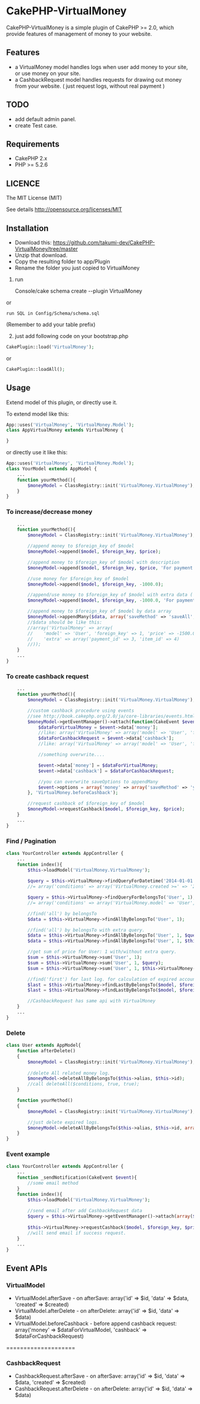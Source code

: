 CakePHP-VirtualMoney
====================

CakePHP-VirtualMoney is a simple plugin of CakePHP >= 2.0,
which provide features of management of money to your website.

## Features ##
- a VirtualMoney model handles logs when user add money to your site, or use money on your site.
- a CashbackRequest model handles requests for drawing out money from your website. ( just request logs, without real payment )

## TODO ##
- add default admin panel.
- create Test case.

## Requirements ##
* CakePHP 2.x
* PHP >= 5.2.6

## LICENCE ##
The MIT License (MIT)

See details
http://opensource.org/licenses/MIT

## Installation ##
* Download this: https://github.com/takumi-dev/CakePHP-VirtualMoney/tree/master
* Unzip that download.
* Copy the resulting folder to app/Plugin
* Rename the folder you just copied to VirtualMoney

1. run

    Console/cake schema create --plugin VirtualMoney

or

    run SQL in Config/Schema/schema.sql

(Remember to add your table prefix)


2. just add following code on your bootstrap.php

```php
CakePlugin::load('VirtualMoney');
```
or
```php
CakePlugin::loadAll();
```

## Usage ##
Extend model of this plugin, or directly use it.

To extend model like this:

```php
App::uses('VirtualMoney', 'VirtualMoney.Model');
class AppVirtualMoney extends VirtualMoney {

}
```

or directly use it like this:
```php
App::uses('VirtualMoney', 'VirtualMoney.Model');
class YourModel extends AppModel {
    ...
    function yourMethod(){
        $moneyModel = ClassRegistry::init('VirtualMoney.VirtualMoney');
    }
}
```

### To increase/decrease money
```php
    ...
    function yourMethod(){
        $moneyModel = ClassRegistry::init('VirtualMoney.VirtualMoney');

        //append money to $foreign_key of $model
        $moneyModel->append($model, $foreign_key, $price);

        //append money to $foreign_key of $model with description
        $moneyModel->append($model, $foreign_key, $price, 'For payment');

        //use money for $foreign_key of $model
        $moneyModel->append($model, $foreign_key, -1000.0);

        //append/use money to $foreign_key of $model with extra data ( something like payment api results )
        $moneyModel->append($model, $foreign_key, -1000.0, 'For payment', array('payment_id' => 3, 'item_id' => 4)); //array will automatically serialize

        //append money to $foreign_key of $model by data array
        $moneyModel->appendMany($data, array('saveMethod' => 'saveAll', 'fieldList' => array(), 'validate' => true));
        //$data should be like this:
        //array('VirtualMoney' => array(
        //    'model' => 'User', 'foreign_key' => 1, 'price' => -1500.0, 'description' => 'For payment'
        //    'extra' => array('payment_id' => 3, 'item_id' => 4)
        //));
    }
    ...
}
```

### To create cashback request
```php
    ...
    function yourMethod(){
        $moneyModel = ClassRegistry::init('VirtualMoney.VirtualMoney');

        //custom cashback procedure using events
        //see http://book.cakephp.org/2.0/ja/core-libraries/events.html
        $moneyModel->getEventManager()->attach(function(CakeEvent $event){
            $dataForVirtualMoney = $event->data['money'];
            //like: array('VirtualMoney' => array('model' => 'User', 'foreign_key' => 1, 'price' => -1000.0))
            $dataForCashbackRequest = $event->data['cashback'];
            //like: array('VirtualMoney' => array('model' => 'User', 'foreign_key' => 1, 'price' => 1000.0))

            //something overwrite....

            $event->data['money'] = $dataForVirtualMoney;
            $event->data['cashback'] = $dataForCashbackRequest;

            //you can overwrite saveOptions to appendMany
            $event->options = array('money' => array('saveMethod' => 'yourCustomSaveMethod'), 'cashback' => array());
        }, 'VirtualMoney.beforeCashback');

        //request cashback of $foreign_key of $model
        $moneyModel->requestCashback($model, $foreign_key, $price);
    }
    ...
}
```

### Find / Pagination
```php
class YourController extends AppController {
    ...
    function index(){
        $this->loadModel('VirtualMoney.VirtualMoney');
        
        $query = $this->VirtualMoney->findQueryForDatetime('2014-01-01', '2014-01-31');
        //= array('conditions' => array('VirtualMoney.created >=' => '2014-01-01 00:00:00', 'VirtualMoney.created <=' => '2014-01-31 23:59:59'));

        $query = $this->VirtualMoney->findQueryForBelongsTo('User', 1);
        //= array('conditions' => array('VirtualMoney.model' => 'User', 'VirtualMoney.foreign_key' => 1));

        //find('all') by belongsTo
        $data = $this->VirtualMoney->findAllByBelongsTo('User', 1);

        //find('all') by belongsTo with extra query.
        $data = $this->VirtualMoney->findAllByBelongsTo('User', 1, $query);
        $data = $this->VirtualMoney->findAllByBelongsTo('User', 1, $this->VirtualMoney->findQueryForDatetime('2014-01-01', '2014-01-31'));

        //get sum of price for User: 1 with/without extra query.
        $sum = $this->VirtualMoney->sum('User', 1);
        $sum = $this->VirtualMoney->sum('User', 1, $query);
        $sum = $this->VirtualMoney->sum('User', 1, $this->VirtualMoney->findQueryForDatetime('2014-01-01', '2014-01-31'));

        //find('first') for last log. for calculation of expired account.
        $last = $this->VirtualMoney->findLastByBelongsTo($model, $foreign_key);
        $last = $this->VirtualMoney->findLastByBelongsTo($model, $foreign_key, $query);

        //CashbackRequest has same api with VirtualMoney
    }
    ...
}
```

### Delete
```php
class User extends AppModel{
    function afterDelete()
    {
        $moneyModel = ClassRegistry::init('VirtualMoney.VirtualMoney');
        
        //delete All related money log.
        $moneyModel->deleteAllByBelongsTo($this->alias, $this->id);
        //call deleteAll($conditions, true, true);
    }

    function yourMethod()
    {
        $moneyModel = ClassRegistry::init('VirtualMoney.VirtualMoney');

        //just delete expired logs.
        $moneyModel->deleteAllByBelongsTo($this->alias, $this->id, array('created <=' => '2000-01-01'));
    }
}
```

### Event example
```php
class YourController extends AppController {
    ...
    function _sendNotification(CakeEvent $event){
        //some email method
    }
    function index(){
        $this->loadModel('VirtualMoney.VirtualMoney');
        
        //send email after add CashbackRequest data
        $query = $this->VirtualMoney->getEventManager()->attach(array($this, '_sendNotification'), 'CashbackRequest.afterSave');
        
        $this->VirtualMoney->requestCashback($model, $foreign_key, $price);
        //will send email if success request.
    }
    ...
}
```


## Event APIs ##
### VirtualModel
* VirtualModel.afterSave   - on afterSave:   array('id' => $id, 'data' => $data, 'created' => $created)
* VirtualModel.afterDelete - on afterDelete: array('id' => $id, 'data' => $data)
* VirtualModel.beforeCashback - before append cashback request: array('money' => $dataForVirtualModel, 'cashback' => $dataForCashbackRequest)

====================
### CashbackRequest
* CashbackRequest.afterSave   - on afterSave:   array('id' => $id, 'data' => $data, 'created' => $created)
* CashbackRequest.afterDelete - on afterDelete: array('id' => $id, 'data' => $data)

